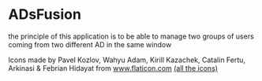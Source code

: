 # ADsFusion
 
the principle of this application is to be able to manage two groups of users coming from two different AD in the same window






Icons made by Pavel Kozlov, Wahyu Adam, Kirill Kazachek, Catalin Fertu, Arkinasi & Febrian Hidayat from www.flaticon.com <a href="https://www.flaticon.com/fr/collections/MzMxMDkwMTA=">(all the icons)</a>
